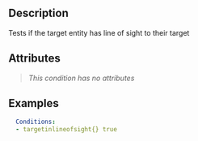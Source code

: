 ## Description
Tests if the target entity has line of sight to their target


## Attributes
> *This condition has no attributes*


## Examples
```yaml
  Conditions:
  - targetinlineofsight{} true
```